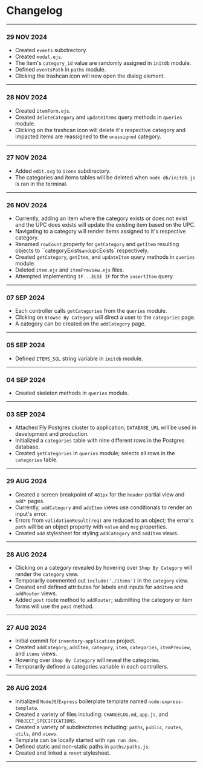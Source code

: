 # Changelog
---
### 29 NOV 2024
- Created `events` subdirectory.
- Created `modal.ejs`.
- The item's `category_id` value are randomly assigned in `initdb` module.
- Defined `eventsPath` in `paths` module.
- Clicking the trashcan icon will now open the dialog element.
---
### 28 NOV 2024
- Created `itemForm.ejs`.
- Created `deleteCategory` and `updateItems` query methods in `queries` module.
- Clicking on the trashcan icon will delete it's respective category and impacted items are reassigned to the `unassigned` category.
---
### 27 NOV 2024
- Added `edit.svg` to `icons` subdirectory.
- The categories and items tables will be deleted when `node db/initdb.js` is ran in the terminal.
---
### 26 NOV 2024
- Currently, adding an item where the category exists or does not exist and the UPC does exists will update the existing item based on the UPC.
- Navigating to a category will render items assigned to it's respective category.
- Renamed `rowCount` property for `getCategory` and `getItem` resulting objects to ``categoryExists` and `upcExists` respectively.
- Created `getCategory`, `getItem`, and `updateItem` query methods in `queries` module. 
- Deleted `item.ejs` and `itemPreview.ejs` files.
- Attempted implementing `IF...ELSE IF` for the `insertItem` query.
---
### 07 SEP 2024
- Each controller calls `getCategories` from the `queries` module.
- Clicking on `Browse By Category` will direct a user to the `categories` page.
- A category can be created on the `addCategory` page.
---
### 05 SEP 2024
- Defined `ITEMS_SQL` string variable in `initdb` module.
---
### 04 SEP 2024
- Created skeleton methods in `queries` module.
---
### 03 SEP 2024
- Attached Fly Postgres cluster to application; `DATABASE_URL` will be used in development and production.
- Initialized a `categories` table with nine different rows in the Postgres database.
- Created `getCategories` in `queries` module; selects all rows in the `categories` table.
---
### 29 AUG 2024
- Created a screen breakpoint of `481px` for the `header` partial view and `add*` pages.
- Currently, `addCategory` and `addItem` views use conditionals to render an input's error.
- Errors from `validationResult(req)` are reduced to an object; the error's `path` will be an object property with `value` and `msg` properties.
- Created `add` stylesheet for styling `addCategory` and `addItem` views.
---
### 28 AUG 2024
- Clicking on a category revealed by hovering over `Shop By Category` will render the `category` view.
- Temporarily commented out `include('./items')` in the `category` view.
- Created and defined attributes for labels and inputs for `addItem` and `addRouter` views.
- Added `post` route method to `addRouter`; submitting the category or item forms will use the `post` method.
---
### 27 AUG 2024
- Initial commit for `inventory-application` project.
- Created `addCategory`, `addItem`, `category`, `item`, `categories`, `itemPreview`, and `items` views.
- Hovering over `Shop By Category` will reveal the categories.
- Temporarily defined a categories variable in each controllers.
---
### 26 AUG 2024
- Initialized `NodeJS`/`Express` boilerplate template named `node-express-template`.
- Created a variety of files including: `CHANGELOG.md`, `app.js`, and `PROJECT_SPECIFICATIONS`.
- Created a variety of subdirectories including: `paths`, `public`, `routes`, `utils`, and `views`.
- Template can be locally started with `npm run dev`.
- Defined static and non-static paths in `paths/paths.js`.
- Created and linked a `reset` stylesheet.
---